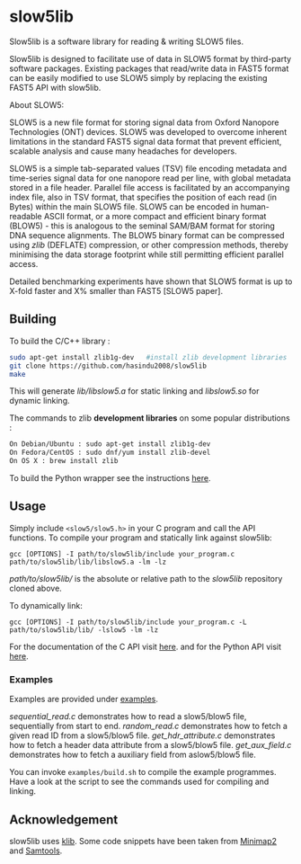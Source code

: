 # slow5lib

Slow5lib is a software library for reading & writing SLOW5 files.

Slow5lib is designed to facilitate use of data in SLOW5 format by third-party software packages. Existing packages that read/write data in FAST5 format can be easily modified to use SLOW5 simply by replacing the existing FAST5 API with slow5lib.

About SLOW5:

SLOW5 is a new file format for storing signal data from Oxford Nanopore Technologies (ONT) devices. SLOW5 was developed to overcome inherent limitations in the standard FAST5 signal data format that prevent efficient, scalable analysis and cause many headaches for developers.

SLOW5 is a simple tab-separated values (TSV) file encoding metadata and time-series signal data for one nanopore read per line, with global metadata stored in a file header. Parallel file access is facilitated by an accompanying index file, also in TSV format, that specifies the position of each read (in Bytes) within the main SLOW5 file. SLOW5 can be encoded in human-readable ASCII format, or a more compact and efficient binary format (BLOW5) - this is analogous to the seminal SAM/BAM format for storing DNA sequence alignments. The BLOW5 binary format can be compressed using *zlib* (DEFLATE) compression, or other compression methods, thereby minimising the data storage footprint while still permitting efficient parallel access.

Detailed benchmarking experiments have shown that SLOW5 format is up to X-fold faster and X% smaller than FAST5 [SLOW5 paper].

## Building

To build the C/C++ library :

```sh
sudo apt-get install zlib1g-dev   #install zlib development libraries
git clone https://github.com/hasindu2008/slow5lib
make
```

This will generate *lib/libslow5.a* for static linking and *libslow5.so* for dynamic linking.

The commands to zlib __development libraries__ on some popular distributions :
```sh
On Debian/Ubuntu : sudo apt-get install zlib1g-dev
On Fedora/CentOS : sudo dnf/yum install zlib-devel
On OS X : brew install zlib
```

To build the Python wrapper see the instructions [here](https://hasindu2008.github.io/slow5lib/pyslow5_api/pyslow5.html).

## Usage

Simply include `<slow5/slow5.h>` in your C program and call the API functions. To compile your program and statically link against slow5lib:

```
gcc [OPTIONS] -I path/to/slow5lib/include your_program.c path/to/slow5lib/lib/libslow5.a -lm -lz
```
*path/to/slow5lib/* is the absolute or relative path to the *slow5lib* repository cloned above.


To dynamically link:
```
gcc [OPTIONS] -I path/to/slow5lib/include your_program.c -L path/to/slow5lib/lib/ -lslow5 -lm -lz
```

For the documentation of the C API visit [here](https://hasindu2008.github.io/slow5lib/slow5_api/slow5.html). and for the Python API visit [here](https://hasindu2008.github.io/slow5lib/pyslow5_api/pyslow5.html).


### Examples

Examples are provided under [examples](https://github.com/hasindu2008/slow5lib/tree/master/examples).

*sequential_read.c* demonstrates how to read a slow5/blow5 file, sequentially from start to end.
*random_read.c* demonstrates how to fetch a given read ID from a slow5/blow5 file.
*get_hdr_attribute.c* demonstrates how to fetch a header data attribute from a slow5/blow5 file.
*get_aux_field.c* demonstrates how to fetch a auxiliary field from aslow5/blow5 file.

You can invoke `examples/build.sh` to compile the example programmes. Have a look at the script to see the commands used for compiling and linking.


## Acknowledgement
slow5lib uses [klib](https://github.com/attractivechaos/klib). Some code snippets have been taken from [Minimap2](https://github.com/lh3/minimap2) and [Samtools](http://samtools.sourceforge.net/).
